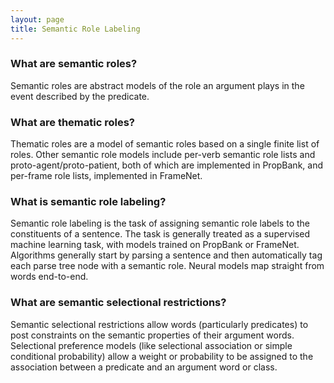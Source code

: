 ```yaml
---
layout: page
title: Semantic Role Labeling
---
```


### What are semantic roles?
Semantic roles are abstract models of the role an argument plays in the event described by the predicate.

### What are thematic roles?
Thematic roles are a model of semantic roles based on a single finite list of roles. Other semantic role models include per-verb semantic role lists and proto-agent/proto-patient, both of which are implemented in PropBank, and per-frame role lists, implemented in FrameNet.

### What is semantic role labeling?
Semantic role labeling is the task of assigning semantic role labels to the constituents of a sentence. The task is generally treated as a supervised machine learning task, with models trained on PropBank or FrameNet. Algorithms generally start by parsing a sentence and then automatically tag each parse tree node with a semantic role. Neural models map straight from words end-to-end.

### What are semantic selectional restrictions?
Semantic selectional restrictions allow words (particularly predicates) to post constraints on the semantic properties of their argument words. Selectional preference models (like selectional association or simple conditional probability) allow a weight or probability to be assigned to the association between a predicate and an argument word or class.